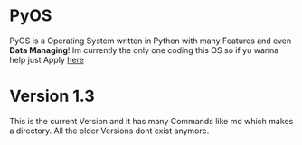 # PyOS

PyOS is a Operating System written in Python with many Features and even **Data Managing**!
Im currently the only one coding this OS so if yu wanna help just Apply [here](https://forms.gle/2neDNwfNY7L3Cavd8)

# Version 1.3
This is the current Version and it has many Commands like md which makes a directory. All the older Versions dont exist anymore.
